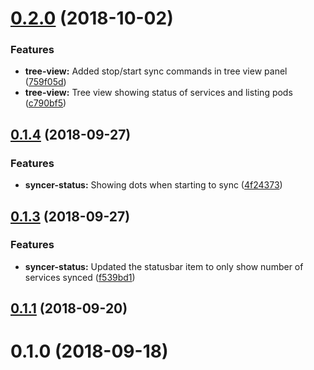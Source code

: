 <a name="0.2.0"></a>
# [0.2.0](https://github.com/Skalar/k8sync-code/compare/v0.1.4...v0.2.0) (2018-10-02)


### Features

* **tree-view:** Added stop/start sync commands in tree view panel ([759f05d](https://github.com/Skalar/k8sync-code/commit/759f05d))
* **tree-view:** Tree view showing status of services and listing pods ([c790bf5](https://github.com/Skalar/k8sync-code/commit/c790bf5))



<a name="0.1.4"></a>
## [0.1.4](https://github.com/Skalar/k8sync-code/compare/v0.1.3...v0.1.4) (2018-09-27)


### Features

* **syncer-status:** Showing dots when starting to sync ([4f24373](https://github.com/Skalar/k8sync-code/commit/4f24373))



<a name="0.1.3"></a>
## [0.1.3](https://github.com/Skalar/k8sync-code/compare/v0.1.1...v0.1.3) (2018-09-27)


### Features

* **syncer-status:** Updated the statusbar item to only show number of services synced ([f539bd1](https://github.com/Skalar/k8sync-code/commit/f539bd1))



<a name="0.1.1"></a>
## [0.1.1](https://github.com/Skalar/k8sync-code/compare/v0.1.0...v0.1.1) (2018-09-20)



<a name="0.1.0"></a>
# 0.1.0 (2018-09-18)



